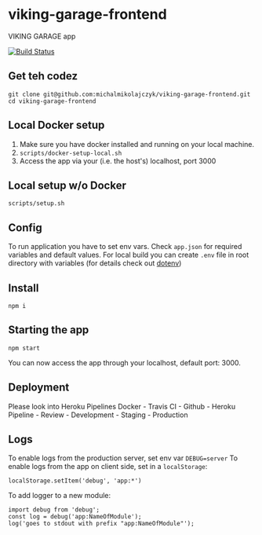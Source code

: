 # viking-garage-frontend
VIKING GARAGE app

[![Build Status](https://travis-ci.org/michalmikolajczyk/viking-garage-frontend.svg?branch=master)](https://travis-ci.org/michalmikolajczyk/viking-garage-frontend)

## Get teh codez
```
git clone git@github.com:michalmikolajczyk/viking-garage-frontend.git
cd viking-garage-frontend
```

## Local Docker setup
1. Make sure you have docker installed and running on your local machine.
2. `scripts/docker-setup-local.sh`
3. Access the app via your (i.e. the host's) localhost, port 3000

## Local setup w/o Docker
```
scripts/setup.sh
```

## Config
To run application you have to set env vars. Check `app.json` for required variables and default values. For local build you can create `.env` file in root directory with variables (for details check out [dotenv](https://github.com/motdotla/dotenv))

## Install
```
npm i
```

## Starting the app
```
npm start
```
You can now access the app through your localhost, default port: 3000.

## Deployment

Please look into Heroku Pipelines
Docker - Travis CI - Github - Heroku Pipeline - Review - Development - Staging - Production

## Logs
To enable logs from the production server, set env var `DEBUG=server`
To enable logs from the app on client side, set in a `localStorage`:
```
localStorage.setItem('debug', 'app:*')
```
To add logger to a new module:
```
import debug from 'debug';
const log = debug('app:NameOfModule');
log('goes to stdout with prefix "app:NameOfModule"');
```
